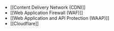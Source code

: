 - [[Content Delivery Network (CDN)]]
- [[Web Application Firewall (WAF)]]
- [[Web Application and API Protection (WAAP)]]
- [[Cloudflare]]